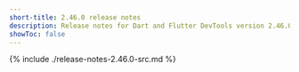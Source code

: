 ```yaml
---
short-title: 2.46.0 release notes
description: Release notes for Dart and Flutter DevTools version 2.46.0.
showToc: false
---
```


{% include ./release-notes-2.46.0-src.md %}
